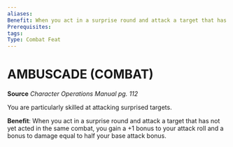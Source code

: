 ```yaml
---
aliases: 
Benefit: When you act in a surprise round and attack a target that has not yet acted in the same combat, you gain a +1 bonus to your attack roll and a bonus to damage equal to half your base attack bonus.
Prerequisites: 
tags: 
Type: Combat Feat
---
```

# AMBUSCADE (COMBAT)
**Source** _Character Operations Manual pg. 112_  

You are particularly skilled at attacking surprised targets.

**Benefit**: When you act in a surprise round and attack a target that has not yet acted in the same combat, you gain a +1 bonus to your attack roll and a bonus to damage equal to half your base attack bonus.
